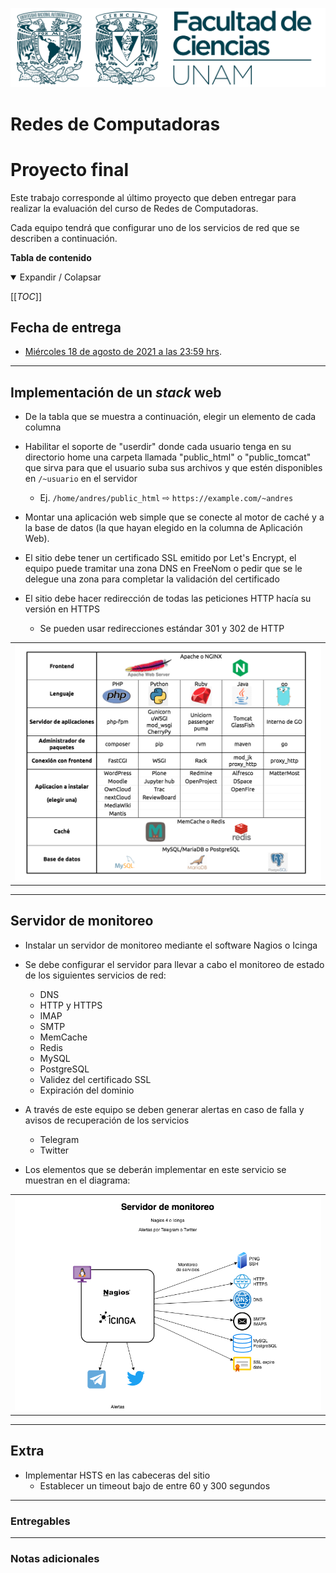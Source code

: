 ![UNAM-FC](../UNAM-FC.png)

# Redes de Computadoras
# Proyecto final

Este trabajo corresponde al último proyecto que deben entregar para realizar la evaluación del curso de Redes de Computadoras.

Cada equipo tendrá que configurar uno de los servicios de red que se describen a continuación.

**Tabla de contenido**

<details open>
  <summary>Expandir / Colapsar</summary>

[[_TOC_]]

</details>

## Fecha de entrega

- [Miércoles 18 de agosto de 2021 a las 23:59 hrs][countdown].

[countdown]: https://www.timeanddate.com/countdown/wfh?iso=20210818T235959&p0=155&msg=Entrega+proyecto+final+-+Redes+2021-2&ud=1&font=hand&csz=1

--------------------------------------------------------------------------------

## Implementación de un _stack_ web

- De la tabla que se muestra a continuación, elegir un elemento de cada columna

- Habilitar el soporte de "userdir" donde cada usuario tenga en su directorio home una carpeta llamada "public_html" o "public_tomcat" que sirva para que el usuario suba sus archivos y que estén disponibles en `/~usuario` en el servidor

    - Ej. `/home/andres/public_html` ⇨ `https://example.com/~andres`

- Montar una aplicación web simple que se conecte al motor de caché y a la base de datos (la que hayan elegido en la columna de Aplicación Web).

- El sitio debe tener un certificado SSL emitido por Let's Encrypt, el equipo puede tramitar una zona DNS en FreeNom o pedir que se le delegue una zona para completar la validación del certificado

- El sitio debe hacer redirección de todas las peticiones HTTP hacía su versión en HTTPS

    - Se pueden usar redirecciones estándar 301 y 302 de HTTP

|                                       |
|:-------------------------------------:|
| ![Proyecto web](img/proyecto-web.png) |

--------------------------------------------------------------------------------

## Servidor de monitoreo

- Instalar un servidor de monitoreo mediante el software Nagios o Icinga

- Se debe configurar el servidor para llevar a cabo el monitoreo de estado de los siguientes servicios de red:

    - DNS
    - HTTP y HTTPS
    - IMAP
    - SMTP
    - MemCache
    - Redis
    - MySQL
    - PostgreSQL
    - Validez del certificado SSL
    - Expiración del dominio

- A  través de este equipo se deben generar alertas en caso de falla y avisos de recuperación de los servicios
    - Telegram
    - Twitter

- Los elementos que se deberán implementar en este servicio se muestran en el diagrama:

|                                                   |
|:-------------------------------------------------:|
| ![Proyecto monitoreo](img/proyecto-monitoreo.png) |

--------------------------------------------------------------------------------

## Extra

- Implementar HSTS en las cabeceras del sitio
    - Establecer un timeout bajo de entre 60 y 300 segundos

--------------------------------------------------------------------------------

### Entregables

--------------------------------------------------------------------------------

### Notas adicionales

